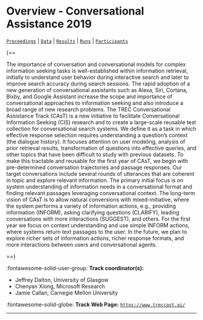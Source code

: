 # Overview - Conversational Assistance 2019

[`Proceedings`](./proceedings.md) | [`Data`](./data.md) | [`Results`](./results.md) | [`Runs`](./runs.md) | [`Participants`](./participants.md)

{==

The importance of conversation and conversational models for complex information seeking tasks is well-established within information retrieval, initially to understand user behavior during interactive search and later to improve search accuracy during search sessions. The rapid adoption of a new generation of conversational assistants such as Alexa, Siri, Cortana, Bixby, and Google Assistant increase the scope and importance of conversational approaches to information seeking and also introduce a broad range of new research problems. The TREC Conversational Assistance Track (CAsT) is a new initiative to facilitate Conversational Information Seeking (CIS) research and to create a large-scale reusable test collection for conversational search systems. We define it as a task in which effective response selection requires understanding a question’s context (the dialogue history). It focuses attention on user modeling, analysis of prior retrieval results, transformation of questions into effective queries, and other topics that have been difficult to study with previous datasets. To make this tractable and reusable for the first year of CAsT, we begin with pre-determined conversation trajectories and passage responses. Our target conversations include several rounds of utterances that are coherent in topic and explore relevant information. The primary initial focus is on system understanding of information needs in a conversational format and finding relevant passages leveraging conversational context. The long-term vision of CAsT is to allow natural conversions with mixed-initiative, where the system performs a variety of information actions, e.g., providing information (INFORM), asking clarifying questions (CLARIFY), leading conversations with more interactions (SUGGEST), and others. For the first year we focus on context understanding and use simple INFORM actions, where systems return text passages to the user. In the future, we plan to explore richer sets of information actions, richer response formats, and more interactions between users and conversational agents.

==}

:fontawesome-solid-user-group: **Track coordinator(s):**

- Jeffrey Dalton, University of Glasgow 
- Chenyan Xiong, Microsoft Research 
- Jamie Callan, Carnegie Mellon University 

:fontawesome-solid-globe: **Track Web Page:** [`https://www.treccast.ai/`](https://www.treccast.ai/) 

---

